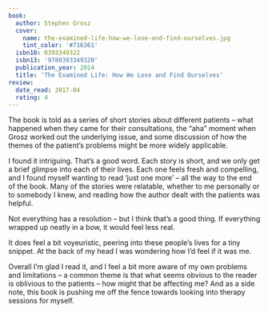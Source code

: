 ```yaml
---
book:
  author: Stephen Grosz
  cover:
    name: the-examined-life-how-we-lose-and-find-ourselves.jpg
    tint_color: '#716361'
  isbn10: 0393349322
  isbn13: '9780393349320'
  publication_year: 2014
  title: 'The Examined Life: How We Lose and Find Ourselves'
review:
  date_read: 2017-04
  rating: 4
---
```


The book is told as a series of short stories about different patients – what happened when they came for their consultations, the “aha” moment when Grosz worked out the underlying issue, and some discussion of how the themes of the patient’s problems might be more widely applicable.

I found it intriguing. That’s a good word. Each story is short, and we only get a brief glimpse into each of their lives. Each one feels fresh and compelling, and I found myself wanting to read ‘just one more’ – all the way to the end of the book. Many of the stories were relatable, whether to me personally or to somebody I knew, and reading how the author dealt with the patients was helpful.

Not everything has a resolution – but I think that’s a good thing. If everything wrapped up neatly in a bow, it would feel less real.

It does feel a bit voyeuristic, peering into these people’s lives for a tiny snippet. At the back of my head I was wondering how I’d feel if it was me.

Overall I’m glad I read it, and I feel a bit more aware of my own problems and limitations – a common theme is that what seems obvious to the reader is oblivious to the patients – how might that be affecting me? And as a side note, this book is pushing me off the fence towards looking into therapy sessions for myself.